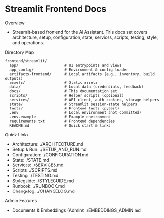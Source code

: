# Streamlit Frontend Docs

Overview

- Streamlit-based frontend for the AI Assistant. This docs set covers architecture, setup, configuration, state, services, scripts, testing, style, and operations.

Directory Map

```
frontend/streamlit/
  app/                     # UI entrypoints and views
  app_config/              # Environment & config loader
  artifacts-frontend/      # Local artifacts (e.g., inventory, build outputs)
  assets/                  # Static assets
  data/                    # Local data (credentials, feedback)
  docs/                    # This documentation set
  scripts/                 # Helper scripts (optional)
  services/                # API client, auth cookies, storage helpers
  state/                   # Streamlit session-state helpers
  tests/                   # Frontend tests (pytest)
  .env                     # Local environment (not committed)
  .env.example             # Example environment
  requirements.txt         # Frontend dependencies
  README.md                # Quick start & links
```

Quick Links

- Architecture: ./ARCHITECTURE.md
- Setup & Run: ./SETUP_AND_RUN.md
- Configuration: ./CONFIGURATION.md
- State: ./STATE.md
- Services: ./SERVICES.md
- Scripts: ./SCRIPTS.md
- Testing: ./TESTING.md
- Styleguide: ./STYLEGUIDE.md
- Runbook: ./RUNBOOK.md
- Changelog: ./CHANGELOG.md

Admin Features

- Documents & Embeddings (Admin): ./EMBEDDINGS_ADMIN.md
